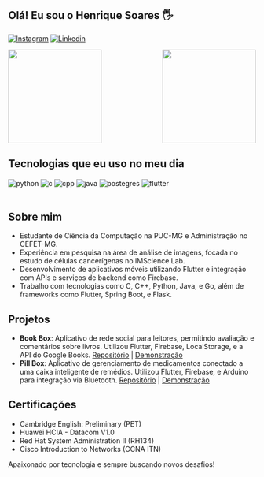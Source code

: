 ## Olá! Eu sou o Henrique Soares 🖐️

[![Instagram](https://img.shields.io/badge/Instagram-E4405F?style=for-the-badge&logo=instagram&logoColor=white)](https://www.instagram.com/henrique_franca28/)
[![Linkedin](https://img.shields.io/badge/LinkedIn-0077B5?style=for-the-badge&logo=linkedin&logoColor=white)](https://www.linkedin.com/in/henrique-soares-70a4bb209/)

<div align="center" style="display: flex; justify-content: space-between;">

  <a href="https://github.com/HenriqueSoares28">
    <img height="190em" src="https://github-readme-stats.vercel.app/api?username=HenriqueSoares28&show_icons=true&theme=dracula&count_private=true"/>
  </a>
  <a href="https://github.com/HenriqueSoares28">
    <img height="190em" src="https://github-readme-stats.vercel.app/api/top-langs/?username=HenriqueSoares28&layout=compact&langs_count=12&theme=omni"/>
  </a>
 
</div>

## Tecnologias que eu uso no meu dia

<div style="display: inline_block">
  <img align="center" alt="python" src="https://img.shields.io/badge/Python-14354C?style=for-the-badge&logo=python&logoColor=white" />
  <img align="center" alt="c" src="https://img.shields.io/badge/C-00599C?style=for-the-badge&logo=c&logoColor=white" />
  <img align="center" alt="cpp" src="https://img.shields.io/badge/C%2B%2B-00599C?style=for-the-badge&logo=c%2B%2B&logoColor=white" />
  <img align="center" alt="java" src="https://img.shields.io/badge/Java-ED8B00?style=for-the-badge&logo=java&logoColor=white" />
  <img align="center" alt="postegres" src="https://img.shields.io/badge/PostgreSQL-316192?style=for-the-badge&logo=postgresql&logoColor=white" />
  <img align="center" alt="flutter" src="https://img.shields.io/badge/Flutter-%2302569B.svg?style=for-the-badge&logo=Flutter&logoColor=white" />
</div><br/>

## Sobre mim

- Estudante de Ciência da Computação na PUC-MG e Administração no CEFET-MG.
- Experiência em pesquisa na área de análise de imagens, focada no estudo de células cancerígenas no IMScience Lab.
- Desenvolvimento de aplicativos móveis utilizando Flutter e integração com APIs e serviços de backend como Firebase.
- Trabalho com tecnologias como C, C++, Python, Java, e Go, além de frameworks como Flutter, Spring Boot, e Flask.

## Projetos

- **Book Box**: Aplicativo de rede social para leitores, permitindo avaliação e comentários sobre livros. Utilizou Flutter, Firebase, LocalStorage, e a API do Google Books. [Repositório](https://github.com/HenriqueSoares28/bookbox) | [Demonstração](https://youtube.com/shorts/BKf4BZbD_HA?feature=share)
- **Pill Box**: Aplicativo de gerenciamento de medicamentos conectado a uma caixa inteligente de remédios. Utilizou Flutter, Firebase, e Arduino para integração via Bluetooth. [Repositório](https://github.com/HenriqueSoares28/pillbox) | [Demonstração](https://youtu.be/w5Mqdt1NLFA)

## Certificações

- Cambridge English: Preliminary (PET)
- Huawei HCIA - Datacom V1.0
- Red Hat System Administration II (RH134)
- Cisco Introduction to Networks (CCNA ITN)

Apaixonado por tecnologia e sempre buscando novos desafios!

